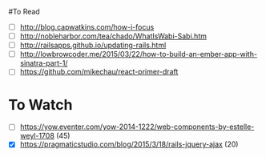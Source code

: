 #To Read

- [ ] http://blog.capwatkins.com/how-i-focus
- [ ] http://nobleharbor.com/tea/chado/WhatIsWabi-Sabi.htm
- [ ] http://railsapps.github.io/updating-rails.html
- [ ] http://lowbrowcoder.me/2015/03/22/how-to-build-an-ember-app-with-sinatra-part-1/
- [ ] https://github.com/mikechau/react-primer-draft

# To Watch

- [ ] https://yow.eventer.com/yow-2014-1222/web-components-by-estelle-weyl-1708 (45)
- [X] https://pragmaticstudio.com/blog/2015/3/18/rails-jquery-ajax (20)
